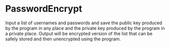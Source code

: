 # PasswordEncrypt
Input a list of usernames and passwords and save the public key produced by the program in any place and the private key produced by the program in a private place. Output will be encrypted version of the list that can be safely stored and then unencrypted using the program.

